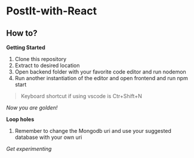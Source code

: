 # PostIt-with-React
## How to?
**Getting Started**

 1. Clone this repository
 2. Extract to desired location
 3. Open backend folder with your favorite code editor and run nodemon
 4. Run another instantiation of the editor and open frontend and run
    npm start
   

>  Keyboard shortcut if using vscode is Ctr+Shift+N

*Now you are golden!*

**Loop holes**

 1. Remember to change the Mongodb uri and use your suggested database
    with your own uri

*Get experimenting*
